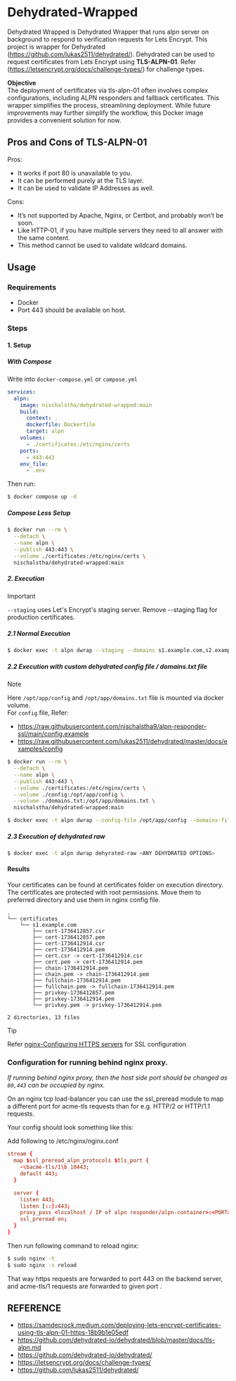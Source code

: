 # Dehydrated-Wrapped

Dehydrated Wrapped is Dehydrated Wrapper that runs alpn server on background to respond to verification requests for Lets Encrypt. This project is wrapper for Dehydrated (https://github.com/lukas2511/dehydrated/). Dehydrated can be used to request certificates from Lets Encrypt using **TLS-ALPN-01**. Refer (https://letsencrypt.org/docs/challenge-types/) for challenge types.

**Objective** \
The deployment of certificates via tls-alpn-01 often involves complex configurations, including ALPN responders and fallback certificates. This wrapper simplifies the process, streamlining deployment. While future improvements may further simplify the workflow, this Docker image provides a convenient solution for now.

## Pros and Cons of TLS-ALPN-01

Pros:

- It works if port 80 is unavailable to you.
- It can be performed purely at the TLS layer.
- It can be used to validate IP Addresses as well.

Cons:

- It’s not supported by Apache, Nginx, or Certbot, and probably won’t be soon.
- Like HTTP-01, if you have multiple servers they need to all answer with the same content.
- This method cannot be used to validate wildcard domains.

## Usage

### Requirements

- Docker
- Port 443 should be available on host.

### Steps

#### 1. Setup

##### With Compose

Write into `docker-compose.yml` or `compose.yml`

```yml
services:
  alpn:
    image: nischalstha/dehydrated-wrapped:main
    build:
      context: .
      dockerfile: Dockerfile
      target: alpn
    volumes:
      - ./certificates:/etc/nginx/certs
    ports:
      - 443:443
    env_file:
      - .env
```

Then run:

```sh
$ docker compose up -d
```

##### Compose Less Setup

```sh
$ docker run --rm \
  --detach \
  --name alpn \
  --publish 443:443 \
  --volume ./certificates:/etc/nginx/certs \
  nischalstha/dehydrated-wrapped:main
```

##### 2. Execution

> [!IMPORTANT]
> `--staging` uses Let's Encrypt's staging server. Remove --staging flag for production certificates.

##### 2.1 Normal Execution

```sh
$ docker exec -t alpn dwrap --staging --domains s1.example.com,s2.example.com
```

##### 2.2 Execution with custom dehydrated config file / domains.txt file

> [!NOTE]
> Here `/opt/app/config` and `/opt/app/domains.txt` file is mounted via docker volume. \
> For `config` file, Refer:
>
> - https://raw.githubusercontent.com/nischalstha9/alpn-responder-ssl/main/config.example
> - https://raw.githubusercontent.com/lukas2511/dehydrated/master/docs/examples/config

```sh
$ docker run --rm \
  --detach \
  --name alpn \
  --publish 443:443 \
  --volume ./certificates:/etc/nginx/certs \
  --volume ./config:/opt/app/config \
  --volume ./domains.txt:/opt/app/domains.txt \
  nischalstha/dehydrated-wrapped:main

$ docker exec -t alpn dwrap --config-file /opt/app/config --domains-file /opt/app/domains.txt
```

##### 2.3 Execution of dehydrated raw

```sh
$ docker exec -t alpn dwrap dehyrated-raw <ANY DEHYDRATED OPTIONS>
```

#### Results

Your certificates can be found at certificates folder on execution directory. The certificates are protected with root permissions. Move them to preferred directory and use them in nginx config file.

```
.
└── certificates
    └── s1.example.com
        ├── cert-1736412857.csr
        ├── cert-1736412857.pem
        ├── cert-1736412914.csr
        ├── cert-1736412914.pem
        ├── cert.csr -> cert-1736412914.csr
        ├── cert.pem -> cert-1736412914.pem
        ├── chain-1736412914.pem
        ├── chain.pem -> chain-1736412914.pem
        ├── fullchain-1736412914.pem
        ├── fullchain.pem -> fullchain-1736412914.pem
        ├── privkey-1736412857.pem
        ├── privkey-1736412914.pem
        └── privkey.pem -> privkey-1736412914.pem

2 directories, 13 files
```

> [!TIP]
> Refer [nginx-Configuring HTTPS servers](https://nginx.org/en/docs/http/configuring_https_servers.html) for SSL configuration

### Configuration for running behind nginx proxy.

*If running behind nginx proxy, then the host side port should be changed as `80,443` can be occupied by nginx.*

On an nginx tcp load-balancer you can use the ssl_preread module to map a different port for acme-tls requests than for e.g. HTTP/2 or HTTP/1.1 requests.

Your config should look something like this:

Add following to /etc/nginx/nginx.conf

```conf
stream {
  map $ssl_preread_alpn_protocols $tls_port {
    ~\bacme-tls/1\b 10443;
    default 443;
  }

  server {
    listen 443;
    listen [::]:443;
    proxy_pass <localhost / IP of alpn responder/alpn-container>:<PORT>; #<------------ HERE
    ssl_preread on;
  }
}
```

Then run following command to reload nginx:

```sh
$ sudo nginx -t
$ sudo nginx -s reload
```

That way https requests are forwarded to port 443 on the backend server, and acme-tls/1 requests are forwarded to given port <PORT>.

## REFERENCE

- https://samdecrock.medium.com/deploying-lets-encrypt-certificates-using-tls-alpn-01-https-18b9b1e05edf
- https://github.com/dehydrated-io/dehydrated/blob/master/docs/tls-alpn.md
- https://github.com/dehydrated-io/dehydrated/
- https://letsencrypt.org/docs/challenge-types/
- https://github.com/lukas2511/dehydrated/
